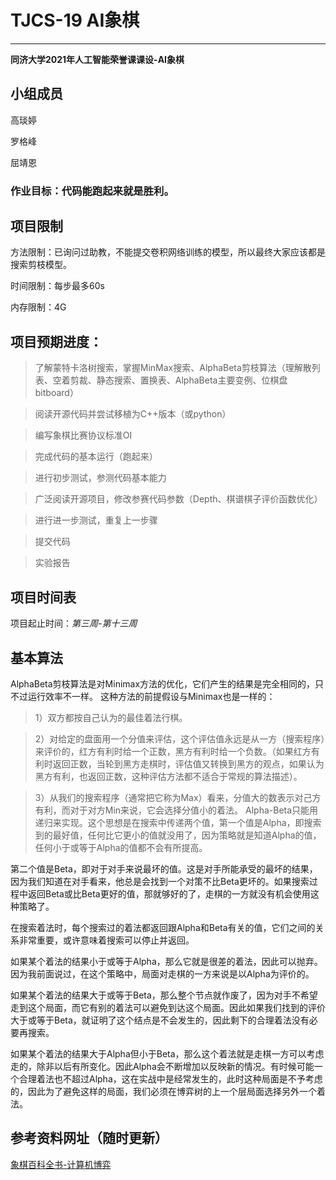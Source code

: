 # **TJCS-19 AI象棋**
---
**同济大学2021年人工智能荣誉课课设-AI象棋**


## 小组成员


高琰婷

罗格峰

屈靖恩


### 作业目标：**代码能跑起来就是胜利。**

## 项目限制

方法限制：已询问过助教，不能提交卷积网络训练的模型，所以最终大家应该都是搜索剪枝模型。

时间限制：每步最多60s

内存限制：4G


## 项目预期进度：

>了解蒙特卡洛树搜索，掌握MinMax搜索、AlphaBeta剪枝算法（理解散列表、空着剪裁、静态搜索、置换表、AlphaBeta主要变例、位棋盘bitboard）

>阅读开源代码并尝试移植为C++版本（或python）

>编写象棋比赛协议标准OI

>完成代码的基本运行（跑起来）

>进行初步测试，参测代码基本能力

>广泛阅读开源项目，修改参赛代码参数（Depth、棋谱棋子评价函数优化）

>进行进一步测试，重复上一步骤

>提交代码

>实验报告

## 项目时间表

项目起止时间：*第三周-第十三周*

## 基本算法

AlphaBeta剪枝算法是对Minimax方法的优化，它们产生的结果是完全相同的，只不过运行效率不一样。
这种方法的前提假设与Minimax也是一样的：

>1）双方都按自己认为的最佳着法行棋。

>2）对给定的盘面用一个分值来评估，这个评估值永远是从一方（搜索程序）来评价的，红方有利时给一个正数，黑方有利时给一个负数。（如果红方有利时返回正数，当轮到黑方走棋时，评估值又转换到黑方的观点，如果认为黑方有利，也返回正数，这种评估方法都不适合于常规的算法描述）。

>3）从我们的搜索程序（通常把它称为Max）看来，分值大的数表示对己方有利，而对于对方Min来说，它会选择分值小的着法。
Alpha-Beta只能用递归来实现。这个思想是在搜索中传递两个值，第一个值是Alpha，即搜索到的最好值，任何比它更小的值就没用了，因为策略就是知道Alpha的值，任何小于或等于Alpha的值都不会有所提高。

第二个值是Beta，即对于对手来说最坏的值。这是对手所能承受的最坏的结果，因为我们知道在对手看来，他总是会找到一个对策不比Beta更坏的。如果搜索过程中返回Beta或比Beta更好的值，那就够好的了，走棋的一方就没有机会使用这种策略了。

在搜索着法时，每个搜索过的着法都返回跟Alpha和Beta有关的值，它们之间的关系非常重要，或许意味着搜索可以停止并返回。

如果某个着法的结果小于或等于Alpha，那么它就是很差的着法，因此可以抛弃。因为我前面说过，在这个策略中，局面对走棋的一方来说是以Alpha为评价的。

如果某个着法的结果大于或等于Beta，那么整个节点就作废了，因为对手不希望走到这个局面，而它有别的着法可以避免到达这个局面。因此如果我们找到的评价大于或等于Beta，就证明了这个结点是不会发生的，因此剩下的合理着法没有必要再搜索。

如果某个着法的结果大于Alpha但小于Beta，那么这个着法就是走棋一方可以考虑走的，除非以后有所变化。因此Alpha会不断增加以反映新的情况。有时候可能一个合理着法也不超过Alpha，这在实战中是经常发生的，此时这种局面是不予考虑的，因此为了避免这样的局面，我们必须在博弈树的上一个层局面选择另外一个着法。


## 参考资料网址（随时更新）
 [象棋百科全书-计算机博弈](https://www.xqbase.com/computer.htm)

